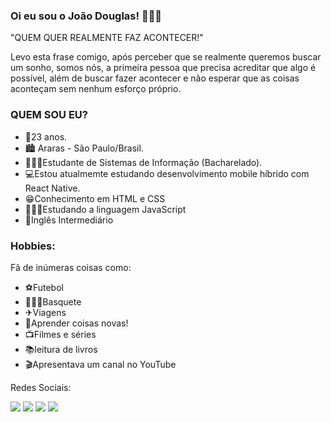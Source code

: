 ### Oi eu sou o João Douglas! 🙋🏽‍♂️

"QUEM QUER REALMENTE FAZ ACONTECER!"

Levo esta frase comigo, após perceber que se realmente queremos buscar um sonho, somos nós, a primeira pessoa que precisa acreditar que algo é possível, além de buscar fazer acontecer e não esperar que as coisas aconteçam sem nenhum esforço próprio.

### QUEM SOU EU?
- 📅23 anos.
- 🏙 Araras - São Paulo/Brasil.
- 👨🏽‍🎓Estudante de Sistemas de Informação (Bacharelado).
- 💻Estou atualmemte estudando desenvolvimento mobile híbrido com React Native.
- 😁Conhecimento em HTML e CSS
- 👨🏽‍💻Estudando a linguagem JavaScript
- 📣Inglês Intermediário

### Hobbies:
Fã de inúmeras coisas como:
- ⚽Futebol
- ⛹🏽‍♂️Basquete
- ✈Viagens
- 🔎Aprender coisas novas!
- 📺Filmes e séries
- 📚leitura de livros
- 🎬Apresentava um canal no YouTube

Redes Sociais:

<a href="https://www.facebook.com/douglas1999"> <img src="https://img.shields.io/badge/Facebook-%231877F2.svg?style=for-the-badge&logo=Facebook&logoColor=white" ></a>
<a href="https://www.instagram.com/juaodouglas/"> <img src="https://img.shields.io/badge/Instagram-%23E4405F.svg?style=for-the-badge&logo=Instagram&logoColor=white" ></a>
<a href="https://www.linkedin.com/in/joaodouglas-silva/"> <img src="https://img.shields.io/badge/linkedin-%230077B5.svg?style=for-the-badge&logo=linkedin&logoColor=white" ></a>
<a href="https://www.youtube.com/@CanalIncomum"> <img src="https://img.shields.io/badge/YouTube-%23FF0000.svg?style=for-the-badge&logo=YouTube&logoColor=white" ></a>


